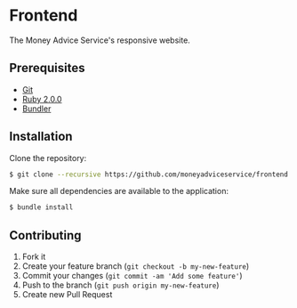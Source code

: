 # Frontend

The Money Advice Service's responsive website.


## Prerequisites

* [Git]
* [Ruby 2.0.0][Ruby]
* [Bundler]


## Installation

Clone the repository:

```sh
$ git clone --recursive https://github.com/moneyadviceservice/frontend.git
```

Make sure all dependencies are available to the application:

```sh
$ bundle install
```

## Contributing

1. Fork it
2. Create your feature branch (`git checkout -b my-new-feature`)
3. Commit your changes (`git commit -am 'Add some feature'`)
4. Push to the branch (`git push origin my-new-feature`)
5. Create new Pull Request


[bundler]: http://bundler.io
[git]: http://git-scm.com
[ruby]: http://www.ruby-lang.org/en
